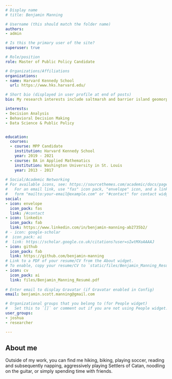 ```yaml
---
# Display name
# title: Benjamin Manning

# Username (this should match the folder name)
authors: 
- admin

# Is this the primary user of the site?
superuser: true

# Role/position
role: Master of Public Policy Candidate

# Organizations/Affiliations
organizations:
- name: Harvard Kennedy School
  url: https://www.hks.harvard.edu/

# Short bio (displayed in user profile at end of posts)
bio: My research interests include saltmarsh and barrier island geomorphology, change detection via remote sensing, and drone imagery collection techniques.

interests:
- Decision Analysis
- Behavioral Decision Making
- Data Science & Public Policy


education:
  courses:
  - course: MPP Candidate
    institution: Harvard Kennedy School
    year: 2019 - 2021
  - course: BA in Applied Mathematics
    institution: Washington University in St. Louis
    year: 2013 - 2017
    
# Social/Academic Networking
# For available icons, see: https://sourcethemes.com/academic/docs/page-builder/#icons
#   For an email link, use "fas" icon pack, "envelope" icon, and a link in the
#   form "mailto:your-email@example.com" or "#contact" for contact widget.
social:
- icon: envelope
  icon_pack: fas
  link: /#contact
- icon: linkedin
  icon_pack: fab
  link: https://www.linkedin.com/in/benjamin-manning-ab2735b2/
# - icon: google-scholar
#  icon_pack: ai
#  link: https://scholar.google.co.uk/citations?user=sIwtMXoAAAAJ
- icon: github
  icon_pack: fab
  link: https://github.com/benjamin-manning
# Link to a PDF of your resume/CV from the About widget.
# To enable, copy your resume/CV to `static/files/Benjamin_Manning_Resumé.pdf` and uncomment the lines below.
- icon: cv
  icon_pack: ai
  link: files/Benjamin_Manning_Resumé.pdf
  
# Enter email to display Gravatar (if Gravatar enabled in Config)
email: benjamin.scott.manning@gmail.com

# Organizational groups that you belong to (for People widget)
#   Set this to `[]` or comment out if you are not using People widget.
user_groups:
- joshua
- researcher

---
```


## About me

Outside of my work, you can find me hiking, biking, playing soccer, reading and subsequently napping, aggressively playing Settlers of Catan, noodling on the guitar, or simply spending time with friends.
